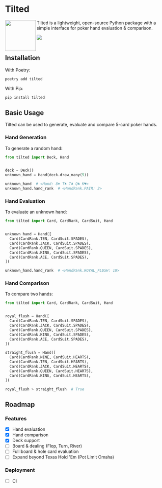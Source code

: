 
# Tilted
<img align="left" src="https://user-images.githubusercontent.com/8881202/169894189-c4d64c08-7751-4d0e-a95f-640f07c2e7bd.jpeg" width="100" height="100" />

Tilted is a lightweight, open-source Python package with a simple interface for poker hand evaluation & comparison.

<img src="https://img.shields.io/github/v/release/MaxAtkinson/tilted" />

<br />
<br />

## Installation
With Poetry:
```sh
poetry add tilted
```

With Pip:
```sh
pip install tilted
```

## Basic Usage
Tilted can be used to generate, evaluate and compare 5-card poker hands.

### Hand Generation
To generate a random hand:
```python
from tilted import Deck, Hand


deck = Deck()
unknown_hand = Hand(deck.draw_many(5))

unknown_hand  # <Hand: 8♦ T♠ T♣ Q♣ K♥>
unknown_hand.hand_rank  # <HandRank.PAIR: 2>
```

### Hand Evaluation
To evaluate an unknown hand:
```python
from tilted import Card, CardRank, CardSuit, Hand


unknown_hand = Hand([
  Card(CardRank.TEN, CardSuit.SPADES),
  Card(CardRank.JACK, CardSuit.SPADES),
  Card(CardRank.QUEEN, CardSuit.SPADES),
  Card(CardRank.KING, CardSuit.SPADES),
  Card(CardRank.ACE, CardSuit.SPADES),
])

unknown_hand.hand_rank  # <HandRank.ROYAL_FLUSH: 10>
```

### Hand Comparison
To compare two hands:
```python
from tilted import Card, CardRank, CardSuit, Hand


royal_flush = Hand([
  Card(CardRank.TEN, CardSuit.SPADES),
  Card(CardRank.JACK, CardSuit.SPADES),
  Card(CardRank.QUEEN, CardSuit.SPADES),
  Card(CardRank.KING, CardSuit.SPADES),
  Card(CardRank.ACE, CardSuit.SPADES),
])

straight_flush = Hand([
  Card(CardRank.NINE, CardSuit.HEARTS),
  Card(CardRank.TEN, CardSuit.HEARTS),
  Card(CardRank.JACK, CardSuit.HEARTS),
  Card(CardRank.QUEEN, CardSuit.HEARTS),
  Card(CardRank.KING, CardSuit.HEARTS),
])

royal_flush > straight_flush  # True
```


## Roadmap

### Features
- [x] Hand evaluation
- [x] Hand comparison
- [x] Deck support
- [ ] Board & dealing (Flop, Turn, River)
- [ ] Full board & hole card evaluation
- [ ] Expand beyond Texas Hold 'Em (Pot Limit Omaha)

### Deployment
- [ ] CI
